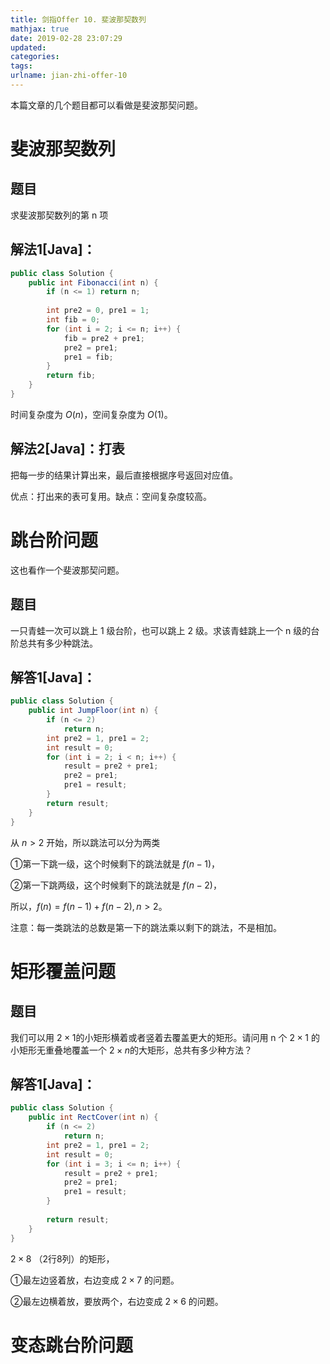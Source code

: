 ```yaml
---
title: 剑指Offer 10. 斐波那契数列
mathjax: true
date: 2019-02-28 23:07:29
updated:
categories:
tags:
urlname: jian-zhi-offer-10
---
```


本篇文章的几个题目都可以看做是斐波那契问题。

# 斐波那契数列

## 题目

求斐波那契数列的第 n 项

<!-- more -->

## 解法1[Java]：

```java
public class Solution {
    public int Fibonacci(int n) {
        if (n <= 1) return n;
        
        int pre2 = 0, pre1 = 1;
        int fib = 0;
        for (int i = 2; i <= n; i++) {
            fib = pre2 + pre1;
            pre2 = pre1;
            pre1 = fib;
        }
        return fib;
    }
}
```

时间复杂度为 $O(n)​$，空间复杂度为 $O(1)​$。



## 解法2[Java]：打表

把每一步的结果计算出来，最后直接根据序号返回对应值。

优点：打出来的表可复用。缺点：空间复杂度较高。



# 跳台阶问题

这也看作一个斐波那契问题。

## 题目

一只青蛙一次可以跳上 1 级台阶，也可以跳上 2 级。求该青蛙跳上一个 n 级的台阶总共有多少种跳法。

## 解答1[Java]：

```java
public class Solution {
    public int JumpFloor(int n) {
        if (n <= 2)
            return n;
        int pre2 = 1, pre1 = 2;
        int result = 0;
        for (int i = 2; i < n; i++) {
            result = pre2 + pre1;
            pre2 = pre1;
            pre1 = result;
        }
        return result;
    }
}
```

从 $n>2$ 开始，所以跳法可以分为两类

①第一下跳一级，这个时候剩下的跳法就是 $f(n-1)​$，

②第一下跳两级，这个时候剩下的跳法就是 $f(n-2)​$，

所以，$f(n)=f(n-1)+f(n-2),n>2​$。

注意：每一类跳法的总数是第一下的跳法乘以剩下的跳法，不是相加。

# 矩形覆盖问题

## 题目

我们可以用 $2 \times 1​$ 的小矩形横着或者竖着去覆盖更大的矩形。请问用 n 个 $2 \times 1​$ 的小矩形无重叠地覆盖一个 $2 \times n​$ 的大矩形，总共有多少种方法？

## 解答1[Java]：

```java
public class Solution {
    public int RectCover(int n) {
        if (n <= 2)
            return n;
        int pre2 = 1, pre1 = 2;
        int result = 0;
        for (int i = 3; i <= n; i++) {
            result = pre2 + pre1;
            pre2 = pre1;
            pre1 = result;
        }
        
        return result;
    }
}
```

$2 \times 8$ （2行8列）的矩形，

①最左边竖着放，右边变成 $2 \times 7$ 的问题。

②最左边横着放，要放两个，右边变成 $2 \times 6$ 的问题。



# 变态跳台阶问题

